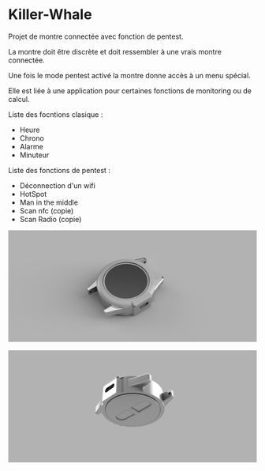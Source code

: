 # Killer-Whale

Projet de montre connectée avec fonction de pentest.

La montre doit être discrète et doit ressembler à une vrais montre connectée.

Une fois le mode pentest activé la montre donne accès à un menu spécial.

Elle est liée à une application pour certaines fonctions de monitoring ou de calcul.

Liste des focntions clasique :
* Heure
* Chrono
* Alarme 
* Minuteur

Liste des fonctions de pentest :
* Déconnection d'un wifi
* HotSpot 
* Man in the middle
* Scan nfc (copie)
* Scan Radio (copie)


[![logo.jpeg](docs/rendu/watch_2023-Nov-05_12-05-34PM-000_CustomizedView7822790882.png?fileId=103947#mimetype=image%2Fjpeg&hasPreview=true)](logo.jpeg?fileId=103947)

[![logo.jpeg](docs/rendu/f61de213-f147-42f3-8d7c-76500aeb5fb6.PNG?fileId=103947#mimetype=image%2Fjpeg&hasPreview=true)](logo.jpeg?fileId=103947)
